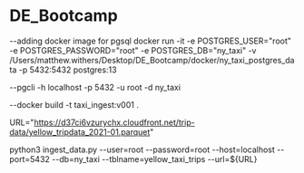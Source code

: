 # DE_Bootcamp

--adding docker image for pgsql
docker run -it -e POSTGRES_USER="root" -e POSTGRES_PASSWORD="root" -e POSTGRES_DB="ny_taxi" -v /Users/matthew.withers/Desktop/DE_Bootcamp/docker/ny_taxi_postgres_data -p 5432:5432 postgres:13

--pgcli -h localhost -p 5432 -u root -d ny_taxi

--docker build -t taxi_ingest:v001 .

URL="https://d37ci6vzurychx.cloudfront.net/trip-data/yellow_tripdata_2021-01.parquet"

python3 ingest_data.py --user=root --password=root --host=localhost --port=5432 --db=ny_taxi --tblname=yellow_taxi_trips --url=${URL}
